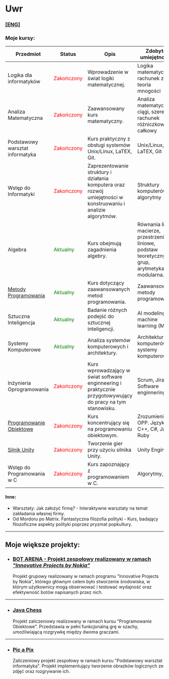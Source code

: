 # Uwr
### [[ENG]](https://)
### Moje kursy:


| Przedmiot                  | Status          | Opis                                                         | Zdobyte umiejętności                                |
|----------------------------|-----------------|--------------------------------------------------------------|-----------------------------------------------------|
| Logika dla informatyków   | <span style="color:red">Zakończony</span>      | Wprowadzenie w świat logiki matematycznej.                   | Logika matematyczna, rachunek zdań, teoria mnogości |
| Analiza Matematyczna      | <span style="color:red">Zakończony</span>      | Zaawansowany kurs matematyczny. | Analiza matematyczna, ciągi, szeregi, rachunek różniczkowy i całkowy            |
| Podstawowy warsztat informatyka | <span style="color:red">Zakończony</span> | Kurs praktyczny z obsługi systemów Unix/Linux, LaTEX, Git.         | Unix/Linux, LaTEX, Git                  |
| Wstęp do Informatyki      | <span style="color:red">Zakończony</span>      | Zaprezentowanie struktury i działania komputera oraz rozwój umiejętności w konstruowaniu i analizie algorytmów. | Struktury komputerów, algorytmy                  |
| Algebra                    | <span style="color:green">Aktualny</span>        | Kurs obejmują zagadnienia algebry.                   | Równania linie, macierze, przestrzenie liniowe, podstaw teoretycznych grup, arytmetyka modularna.                                                   |
| [Metody Programowania](https://github.com/Flop3r/Kursy-UWr/tree/ce44b3ca7078bfce8e9573523cca69a26e92679e/Metody%20Programowania)      | <span style="color:green">Aktualny</span>        | Kurs dotyczący zaawansowanych metod programowania.          | Zaawansowane metody programowania                  |
| Sztuczna Inteligencja     | <span style="color:green">Aktualny</span>        | Badanie różnych podejść do sztucznej inteligencji.          | AI modeling, machine learning (ML)                               |
| Systemy Komputerowe       | <span style="color:green">Aktualny</span>        | Analiza systemów komputerowych i architektury.               | Architektura komputerów, systemy komputerowe       |
| Inżynieria Oprogramowania | <span style="color:red">Zakończony</span>      | Kurs wprowadzający w świat software enginneering i praktycznie przygotowywujący do pracy na tym stanowisku. |  Scrum, Jira, Software enginnering                          |
| [Programowanie Obiektowe](https://github.com/Flop3r/Kursy-UWr/tree/ce44b3ca7078bfce8e9573523cca69a26e92679e/Programowanie%20Obiektowe)   | <span style="color:red">Zakończony</span>      | Kurs koncentrujący się na programowaniu obiektowym.         | Zrozumienie OPP. Języki C++, C#, Java, Ruby    |
| [Silnik Unity ](https://github.com/Flop3r/Kursy-UWr/tree/6937aa259fe50204e32383c34fbcea0247137f80/Unity)             | <span style="color:red">Zakończony</span>      | Tworzenie gier przy użyciu silnika Unity.                   | Unity Engine                             |
| Wstęp do Programowania w C     | <span style="color:red">Zakończony</span>      | Kurs zapoznający z programowaniem w C. | Algorytmy, C      


#### Inne:
- Warsztaty: Jak założyć firmę? - Interaktywne warsztaty na temat zakładania własnej firmy.
- Od Mordoru po Matrix. Fantastyczna filozofia polityki - Kurs, badający filozoficzne aspekty polityki poprzez pryzmat popkultury.



---

## Moje większe projekty:

* ### [BOT ARENA - Projekt zespołowy realizowany w ramach *"Innovative Projects by Nokia"* ](https://github.com/Flop3r/bot-arena) 
    Projekt grupowy realizowany w ramach programu "Innovative Projects by Nokia", którego głównym celem było stworzenie środowiska, w którym użytkownicy mogą obserwować i testować wydajność oraz efektywność botów napisanych przez nich.
    

---

* ### [Java Chess](https://github.com/Flop3r/ChessGame-java)
    Projekt zaliczeniowy realizowany w ramach kursu "Programowanie Obiektowe". Przedstawia w pełni funkcjonalną grę w szachy, umożliwiającą rozgrywkę między dwoma graczami.
    

---

* ### [Pic a Pix](https://github.com/Flop3r/pic-a-pix)
    Zaliczeniowy projekt zespołowy w ramach kursu "Podstawowy warsztat informatyka". Projekt implementujący tworzenie obrazków logicznych ze zdjęć oraz rozgrywanie ich. 



